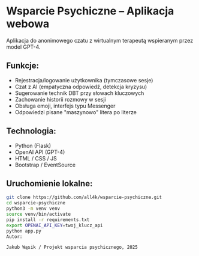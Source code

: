 # Wsparcie Psychiczne – Aplikacja webowa

Aplikacja do anonimowego czatu z wirtualnym terapeutą wspieranym przez model GPT-4.

## Funkcje:
- Rejestracja/logowanie użytkownika (tymczasowe sesje)
- Czat z AI (empatyczna odpowiedź, detekcja kryzysu)
- Sugerowanie technik DBT przy słowach kluczowych
- Zachowanie historii rozmowy w sesji
- Obsługa emoji, interfejs typu Messenger
- Odpowiedzi pisane "maszynowo" litera po literze

## Technologia:
- Python (Flask)
- OpenAI API (GPT-4)
- HTML / CSS / JS
- Bootstrap / EventSource

## Uruchomienie lokalne:
```bash
git clone https://github.com/all4k/wsparcie-psychiczne.git
cd wsparcie-psychiczne
python3 -m venv venv
source venv/bin/activate
pip install -r requirements.txt
export OPENAI_API_KEY=twoj_klucz_api
python app.py
Autor:

Jakub Wąsik / Projekt wsparcia psychicznego, 2025
